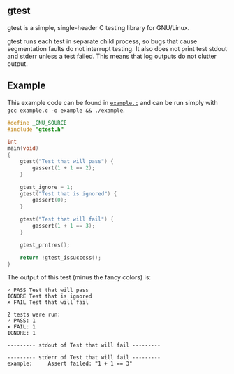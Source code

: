 ## gtest
gtest is a simple, single-header C testing library for GNU/Linux.

gtest runs each test in separate child process, so bugs that cause segmentation
faults do not interrupt testing. It also does not print test stdout and stderr
unless a test failed. This means that log outputs do not clutter output.

## Example
This example code can be found in [`example.c`](./example.c) and can be run
simply with `gcc example.c -o example && ./example`.

```c 
#define _GNU_SOURCE
#include "gtest.h"

int 
main(void)
{
	gtest("Test that will pass") {
		gassert(1 + 1 == 2);
	}

	gtest_ignore = 1;
	gtest("Test that is ignored") {
		gassert(0);
	}

	gtest("Test that will fail") {
		gassert(1 + 1 == 3);
	}

	gtest_prntres();

	return !gtest_issuccess();
}
```

The output of this test (minus the fancy colors) is:

```
✓ PASS Test that will pass
IGNORE Test that is ignored
✗ FAIL Test that will fail

2 tests were run:
✓ PASS: 1
✗ FAIL: 1
IGNORE: 1

--------- stdout of Test that will fail ---------

--------- stderr of Test that will fail ---------
example: 	 Assert failed: "1 + 1 == 3"
```
